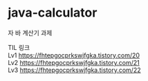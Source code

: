 # java-calculator
자 바 계산기 과제 

TIL 링크<br>
Lv1 https://fhtepgocprkswjfgka.tistory.com/20 <br>
Lv2 https://fhtepgocprkswjfgka.tistory.com/21 <br>
Lv3 https://fhtepgocprkswjfgka.tistory.com/22 <br>
